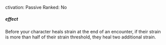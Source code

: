 ctivation: Passive
Ranked: No
##### effect
Before your character heals strain at the end of an encounter, if their strain is more than half of their strain threshold, they heal two additional strain.